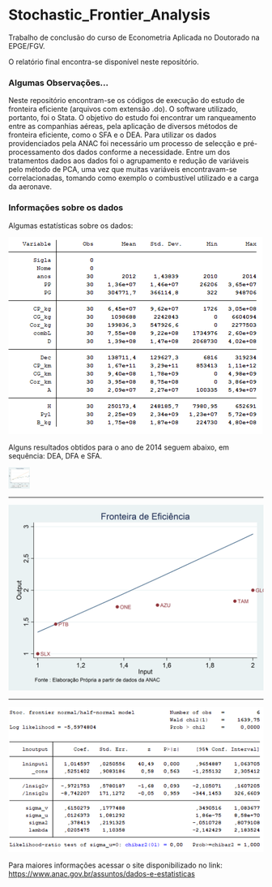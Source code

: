 <h1>Stochastic_Frontier_Analysis</h1>
<p>Trabalho de conclusão do curso de Econometria Aplicada no Doutorado na EPGE/FGV.</p>
<p> O relatório final encontra-se disponível neste repositório.</p>

<h3>Algumas Observações...</h3>
<p>Neste repositório encontram-se os códigos de execução do estudo de fronteira eficiente (arquivos com extensão .do). O software utilizado, portanto, foi o Stata. O objetivo do estudo foi encontrar um ranqueamento entre as companhias aéreas, pela aplicação de diversos métodos de fronteira eficiente, como o SFA e o DEA. Para utilizar os dados providenciados pela ANAC foi necessário um processo de selecção e pré-processamento dos dados conforme a necessidade. Entre um dos tratamentos dados aos dados foi o agrupamento e redução de variáveis pelo método de PCA, uma vez que muitas variáveis encontravam-se correlacionadas, tomando como exemplo o combustível utilizado e a carga da aeronave. </p>

<h3>Informações sobre os dados</h3>

<p>Algumas estatísticas sobre os dados:</p>
<img src="dadosEstat.png"/>

<p>Alguns resultados obtidos para o ano de 2014 seguem abaixo, em sequência: DEA, DFA e SFA.</p>
<img src="DEA_2014.png" height="42" width="42"/>
<hr>
<img src="DFA_2014.png"/>
<hr>
<img src="frontier_2014.png"/>

<p> Para maiores informações acessar o site disponibilizado no link: <a href="https://www.anac.gov.br/assuntos/dados-e-estatisticas">https://www.anac.gov.br/assuntos/dados-e-estatisticas</a><p>
